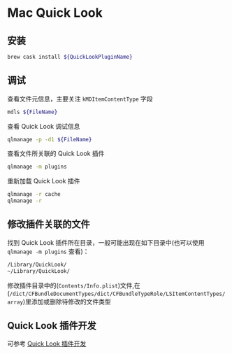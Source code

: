 # Mac Quick Look

## 安装

```bash
brew cask install ${QuickLookPluginName}
```

## 调试

查看文件元信息，主要关注 ``kMDItemContentType`` 字段

```bash
mdls ${FileName}
```

查看 Quick Look 调试信息

```bash
qlmanage -p -d1 ${FileName}
```

查看文件所关联的 Quick Look 插件

```bash
qlmanage -m plugins
```

重新加载 Quick Look 插件

```bash
qlmanage -r cache
qlmanage -r
```

## 修改插件关联的文件

找到 Quick Look 插件所在目录，一般可能出现在如下目录中(也可以使用 ``qlmanage -m plugins`` 查看)：

```bash
/Library/QuickLook/
~/Library/QuickLook/
```

修改插件目录中的(``Contents/Info.plist``)文件,在(``/dict/CFBundleDocumentTypes/dict/CFBundleTypeRole/LSItemContentTypes/array``)里添加或删除待修改的文件类型

## Quick Look 插件开发

可参考 [Quick Look 插件开发](https://www.cnblogs.com/csuftzzk/p/how_to_make_quick_look_plugins.html)
